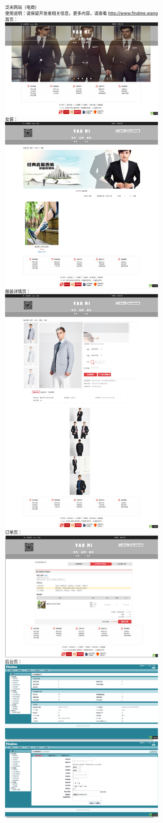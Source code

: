 ﻿泛米网站（电商）</br>
使用说明：请保留开发者相关信息，更多内容，请查看 http://www.findme.wang</br>
首页：
<img src="网站截图/index.png" />
女装：
<img src="网站截图/2.png" />
服装详情页：
<img src="网站截图/3.png" />
订单页：
<img src="网站截图/4.png" />
后台页：
<img src="网站截图/backstage.png" /></br>
<img src="网站截图/backstage1.png" />
